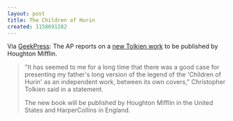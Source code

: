 ```yaml
---
layout: post
title: The Children of Hurin
created: 1158691282
---
```

Via [GeekPress](http://www.geekpress.com/2006/09/unfinished-tolkien-work-to-be.html):  The AP reports on a [new Tolkien work](http://www.cnn.com/2006/SHOWBIZ/books/09/18/books.newtolkien.ap/index.html) to be published by Houghton Mifflin.

> "It has seemed to me for a long time that there was a good case for presenting my father's long version of the legend of the 'Children of Hurin' as an independent work, between its own covers," Christopher Tolkien said in a statement.
> 
> The new book will be published by Houghton Mifflin in the United States and HarperCollins in England.
